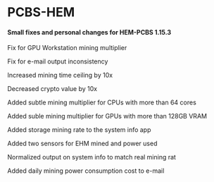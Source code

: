 # PCBS-HEM
#### Small fixes and personal changes for HEM-PCBS 1.15.3

Fix for GPU Workstation mining multiplier

Fix for e-mail output inconsistency

Increased mining time ceiling by 10x

Decreased crypto value by 10x

Added subtle mining multiplier for CPUs with more than 64 cores

Added suble mining multiplier for GPUs with more than 128GB VRAM

Added storage mining rate to the system info app

Added two sensors for EHM mined and power used

Normalized output on system info to match real mining rat

Added daily mining power consumption cost to e-mail
